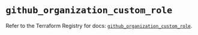 # `github_organization_custom_role`

Refer to the Terraform Registry for docs: [`github_organization_custom_role`](https://registry.terraform.io/providers/integrations/github/6.2.3/docs/resources/organization_custom_role).

